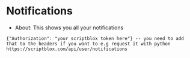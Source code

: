 # Notifications
- About: This shows you all your notifications

```
{"Authorization": "your scriptblox token here"} -- you need to add that to the headers if you want to e.g request it with python
https://scriptblox.com/api/user/notifications
```